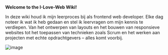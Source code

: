 **Welcome to the I-Love-Web Wiki!**

In deze wiki houd ik mijn leerproces bij als frontend web developer. Elke dag noteer ik wat ik heb gedaan en stel ik leervragen om mijn kennis te verdiepen. Van het ontwerpen van layouts en het bouwen van responsieve websites tot het toepassen van technieken zoals Scrum en het werken aan projecten met echte opdrachtgevers – alles komt voorbij.

![image](https://github.com/user-attachments/assets/30003f58-a587-4957-8459-c608760b5258)
